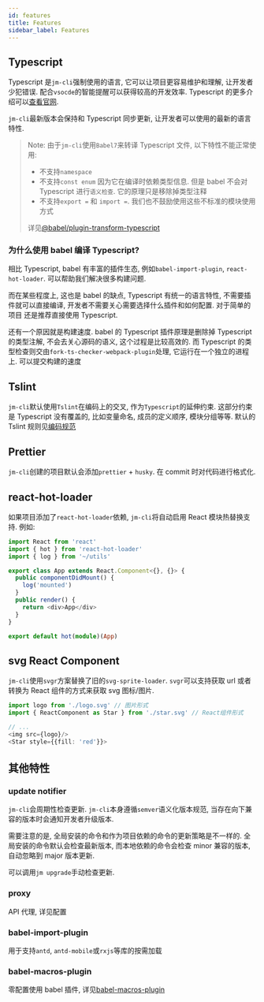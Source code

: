 ```yaml
---
id: features
title: Features
sidebar_label: Features
---
```


## Typescript

Typescript 是`jm-cli`强制使用的语言, 它可以让项目更容易维护和理解, 让开发者少犯错误.
配合`vsocde`的智能提醒可以获得较高的开发效率. Typescript 的更多介绍可以[查看官网](https://www.typescriptlang.org).

`jm-cli`最新版本会保持和 Typescript 同步更新, 让开发者可以使用的最新的语言特性.

> Note: 由于`jm-cli`使用`Babel7`来转译 Typescript 文件, 以下特性不能正常使用:
>
> - 不支持`namespace`
> - 不支持`const enum` 因为它在编译时依赖类型信息. 但是 babel 不会对 Typescript 进行`语义检查`. 它的原理只是移除掉类型注释
> - 不支持`export =` 和 `import =`. 我们也不鼓励使用这些不标准的模块使用方式
>
> 详见[@babel/plugin-transform-typescript](https://babeljs.io/docs/en/babel-plugin-transform-typescript)

### 为什么使用 babel 编译 Typescript?

相比 Typescript, babel 有丰富的插件生态, 例如`babel-import-plugin`, `react-hot-loader`. 可以帮助我们解决很多构建问题.

而在某些程度上, 这也是 babel 的缺点, Typescript 有统一的语言特性, 不需要插件就可以直接编译, 开发者不需要关心需要选择什么插件和如何配置. 对于简单的项目
还是推荐直接使用 Typescript.

还有一个原因就是构建速度. babel 的 Typescript 插件原理是删除掉 Typescript 的类型注解, 不会去关心源码的语义, 这个过程是比较高效的.
而 Typescript 的类型检查则交由`fork-ts-checker-webpack-plugin`处理, 它运行在一个独立的进程上. 可以提交构建的速度

## Tslint

`jm-cli`默认使用`Tslint`在编码上的交叉, 作为`Typescript`的延伸约束. 这部分约束是 Typescript 没有覆盖的, 比如变量命名, 成员的定义顺序,
模块分组等等. 默认的 Tslint 规则见[编码规范](tslint.md)

## Prettier

`jm-cli`创建的项目默认会添加`prettier` + `husky`. 在 commit 时对代码进行格式化.

## react-hot-loader

如果项目添加了`react-hot-loader`依赖, `jm-cli`将自动启用 React 模块热替换支持. 例如:

```typescript
import React from 'react'
import { hot } from 'react-hot-loader'
import { log } from '~/utils'

export class App extends React.Component<{}, {}> {
  public componentDidMount() {
    log('mounted')
  }
  public render() {
    return <div>App</div>
  }
}

export default hot(module)(App)
```

## svg React Component

`jm-cli`使用`svgr`方案替换了旧的`svg-sprite-loader`. `svgr`可以支持获取 url 或者转换为 React 组件的方式来获取 svg 图标/图片.

```typescript
import logo from './logo.svg' // 图片形式
import { ReactComponent as Star } from './star.svg' // React组件形式

// ...
<img src={logo}/>
<Star style={{fill: 'red'}}>
```

## 其他特性

### update notifier

`jm-cli`会周期性检查更新. `jm-cli`本身遵循`semver`语义化版本规范, 当存在向下兼容的版本时会通知开发者升级版本.

需要注意的是, 全局安装的命令和作为项目依赖的命令的更新策略是不一样的. 全局安装的命令默认会检查最新版本, 而本地依赖的命令会检查 minor 兼容的版本,
自动忽略到 major 版本更新.

可以调用`jm upgrade`手动检查更新.

### proxy

API 代理, 详见配置

### babel-import-plugin

用于支持`antd`, `antd-mobile`或`rxjs`等库的按需加载

### babel-macros-plugin

零配置使用 babel 插件, 详见[babel-macros-plugin](babel-macro.md)
